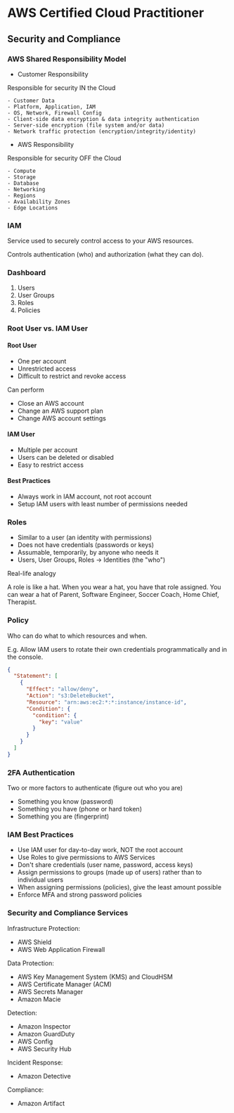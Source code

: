 # AWS Certified Cloud Practitioner

## Security and Compliance

### AWS Shared Responsibility Model

- Customer Responsibility

Responsible for security IN the Cloud

    - Customer Data
    - Platform, Application, IAM
    - OS, Network, Firewall Config
    - Client-side data encryption & data integrity authentication
    - Server-side encryption (file system and/or data)
    - Network traffic protection (encryption/integrity/identity)

- AWS Responsibility

Responsible for security OFF the Cloud

    - Compute
    - Storage
    - Database
    - Networking
    - Regions
    - Availability Zones
    - Edge Locations

### IAM

Service used to securely control access to your AWS resources.

Controls authentication (who) and authorization (what they can do).

### Dashboard

1. Users
2. User Groups
3. Roles
4. Policies

### Root User vs. IAM User

#### Root User

- One per account
- Unrestricted access
- Difficult to restrict and revoke access

Can perform

- Close an AWS account
- Change an AWS support plan
- Change AWS account settings

#### IAM User

- Multiple per account
- Users can be deleted or disabled
- Easy to restrict access

#### Best Practices

- Always work in IAM account, not root account
- Setup IAM users with least number of permissions needed

### Roles

- Similar to a user (an identity with permissions)
- Does not have credentials (passwords or keys)
- Assumable, temporarily, by anyone who needs it
- Users, User Groups, Roles -> Identities (the "who")

Real-life analogy

A role is like a hat. When you wear a hat, you have that role assigned. You can wear a hat of Parent, Software Engineer, Soccer Coach, Home Chief, Therapist.

### Policy

Who can do what to which resources and when.

E.g. Allow IAM users to rotate their own credentials programmatically and in the console.

```JSON
{
  "Statement": [
    {
      "Effect": "allow/deny",
      "Action": "s3:DeleteBucket",
      "Resource": "arn:aws:ec2:*:*:instance/instance-id",
      "Condition": {
        "condition": {
          "key": "value"
        }
      }
    }
  ]
}
```

### 2FA Authentication

Two or more factors to authenticate (figure out who you are)
- Something you know (password)
- Something you have (phone or hard token)
- Something you are (fingerprint)

### IAM Best Practices

- Use IAM user for day-to-day work, NOT the root account
- Use Roles to give permissions to AWS Services
- Don't share credentials (user name, password, access keys)
- Assign permissions to groups (made up of users) rather than to individual users
- When assigning permissions (policies), give the least amount possible
- Enforce MFA and strong password policies

### Security and Compliance Services

Infrastructure Protection:
- AWS Shield
- AWS Web Application Firewall

Data Protection:
- AWS Key Management System (KMS) and CloudHSM
- AWS Certificate Manager (ACM)
- AWS Secrets Manager
- Amazon Macie

Detection:
- Amazon Inspector
- Amazon GuardDuty
- AWS Config
- AWS Security Hub

Incident Response:
- Amazon Detective

Compliance:
- Amazon Artifact
